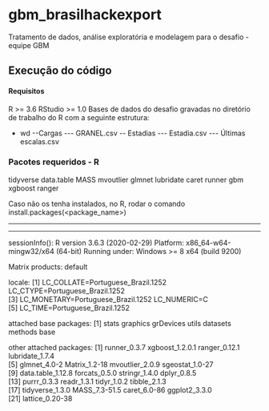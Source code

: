 # gbm_brasilhackexport
Tratamento de dados, análise exploratória e modelagem para o desafio - equipe GBM

## Execução do código
#### Requisitos
R >= 3.6
RStudio >= 1.0
Bases de dados do desafio gravadas no diretório de trabalho do R com a seguinte estrutura:

- wd
  --Cargas
    --- GRANEL.csv
  -- Estadias
    --- Estadia.csv
    --- Últimas escalas.csv

### Pacotes requeridos - R
tidyverse
data.table
MASS
mvoutlier
glmnet
lubridate
caret
runner
gbm
xgboost
ranger

Caso não os tenha instalados, no R, rodar o comando install.packages(<package_name>)

**************************************************************************************
**************************************************************************************
sessionInfo():
R version 3.6.3 (2020-02-29)
Platform: x86_64-w64-mingw32/x64 (64-bit)
Running under: Windows >= 8 x64 (build 9200)

Matrix products: default

locale:
[1] LC_COLLATE=Portuguese_Brazil.1252  LC_CTYPE=Portuguese_Brazil.1252   
[3] LC_MONETARY=Portuguese_Brazil.1252 LC_NUMERIC=C                      
[5] LC_TIME=Portuguese_Brazil.1252    

attached base packages:
[1] stats     graphics  grDevices utils     datasets  methods   base     

other attached packages:
 [1] runner_0.3.7      xgboost_1.2.0.1   ranger_0.12.1     lubridate_1.7.4  
 [5] glmnet_4.0-2      Matrix_1.2-18     mvoutlier_2.0.9   sgeostat_1.0-27  
 [9] data.table_1.12.8 forcats_0.5.0     stringr_1.4.0     dplyr_0.8.5      
[13] purrr_0.3.3       readr_1.3.1       tidyr_1.0.2       tibble_2.1.3     
[17] tidyverse_1.3.0   MASS_7.3-51.5     caret_6.0-86      ggplot2_3.3.0    
[21] lattice_0.20-38 
